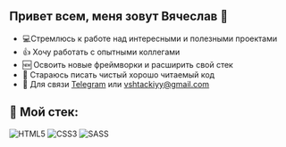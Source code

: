 ## Привет всем, меня зовут Вячеслав 👋

- :computer:Стремлюсь к работе над интересными и полезными проектами
- 👍 Хочу работать с опытными коллегами
- 🆕 Освоить новые фреймворки и расширить свой стек
- 📝 Стараюсь писать чистый хорошо читаемый код
- 📧 Для связи [Telegram](https://t.me/viacheslavshtackiy) или vshtackiyy@gmail.com

## 🔨 Мой стек:

![HTML5](https://img.shields.io/badge/-HTML5-F3F55F?style=for-the-badge&logo=html5)
![CSS3](https://img.shields.io/badge/-CSS3-E655CE?style=for-the-badge&logo=css3)
![SASS](https://img.shields.io/badge/-SASS-E655CE?style=for-the-badge&logoColor=2EA20A&logo=Sass)

<!--
**svtlife/svtlife** is a ✨ _special_ ✨ repository because its `README.md` (this file) appears on your GitHub profile.

Here are some ideas to get you started:

- 🔭 I’m currently working on ...
- 🌱 I’m currently learning ...
- 👯 I’m looking to collaborate on ...
- 🤔 I’m looking for help with ...
- 💬 Ask me about ...
- 📫 How to reach me: ...
- 😄 Pronouns: ...
- ⚡ Fun fact: ...
очу научиться создавать удобные и отзывчивые интерфейсы
- 🎯 Стремлюсь к работе с настоящими полезными проектами
- 🙂 Хочу работать с опытными дружелюбными коллегами
- 🆕 Освоить новые фреймворки и расширить свой стек
- 📝 Стараюсь писать чистый хорошо читаемый код
- 📮 Для связи Telegram, LinkedIn или m4rkpirogov@gmail.com

-->
